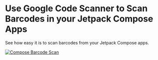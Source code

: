# Use Google Code Scanner to Scan Barcodes in your Jetpack Compose Apps

See how easy it is to scan barcodes from your Jetpack Compose apps.

[![Compose Barcode Scan](https://img.youtube.com/vi/keiuMUX1k0k/0.jpg)](https://www.youtube.com/watch?v=keiuMUX1k0k)